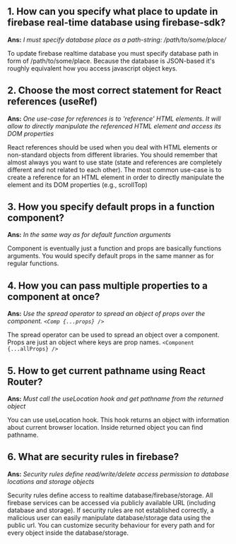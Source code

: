 ## 1. How can you specify what place to update in firebase real-time database using firebase-sdk?

**Ans:** *I must specify database place as a path-string: /path/to/some/place/*

To update firebase realtime database you must specify database path in form of /path/to/some/place. Because the database is JSON-based it's roughly equivalent how you access javascript object keys.

## 2. Choose the most correct statement for React references (useRef)

**Ans:** *One use-case for references is to 'reference' HTML elements. It will allow to directly manipulate the referenced HTML element and access its DOM properties*

React references should be used when you deal with HTML elements or non-standard objects from different libraries. You should remember that almost always you want to use state (state and references are completely different and not related to each other). The most common use-case is to create a reference for an HTML element in order to directly manipulate the element and its DOM properties (e.g., scrollTop)

## 3. How you specify default props in a function component?

**Ans:** *In the same way as for default function arguments*

Component is eventually just a function and props are basically functions arguments. You would specify default props in the same manner as for regular functions.

## 4. How you can pass multiple properties to a component at once?

**Ans:** *Use the spread operator to spread an object of props over the component. `<Comp {...props} />`*

The spread operator can be used to spread an object over a component. Props are just an object where keys are prop names. `<Component {...allProps} />`

## 5. How to get current pathname using React Router?

**Ans:** *Must call the useLocation hook and get pathname from the returned object*

You can use useLocation hook. This hook returns an object with information about current browser location. Inside returned object you can find pathname.

## 6. What are security rules in firebase?

**Ans:** *Security rules define read/write/delete access permission to database locations and storage objects*

Security rules define access to realtime database/firebase/storage. All firebase services can be accessed via publicly available URL (including database and storage). If security rules are not established correctly, a malicious user can easily manipulate database/storage data using the public url. You can customize security behaviour for every path and for every object inside the database/storage.
